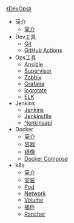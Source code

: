 [《DevOps》](index.md)

- 简介
  - [简介](简介/简介.md)
- Dev工具
  - [Git](Dev工具/Git.md)
  - [GitHub Actions](Dev工具/GitHub-Actions.md)
- Ops工具
  - [Ansible](Ops工具/Ansible.md)
  - [Supervisor](Ops工具/Supervisor.md)
  - [Zabbix](Ops工具/Zabbix.md)
  - [Grafana](Ops工具/Grafana.md)
  - [logrotate](Ops工具/logrotate.md)
  - [ELK](Ops工具/ELK.md)
- Jenkins
  - [Jenkins](Jenkins/Jenkins.md)
  - [Jenkinsfile](Jenkins/Jenkinsfile.md)
  - [^jenkinsapi](Jenkins/^jenkinsapi.md)
- Docker
  - [简介](Docker/简介.md)
  - [容器](Docker/容器.md)
  - [镜像](Docker/镜像.md)
  - [Docker Compose](Docker/Docker-Compose.md)
- k8s
  - [简介](k8s/简介.md)
  - [安装](k8s/安装.md)
  - [Pod](k8s/Pod.md)
  - [Network](k8s/Network.md)
  - [Volume](k8s/Volume.md)
  - [插件](k8s/插件.md)
  - [Rancher](k8s/Rancher.md)
